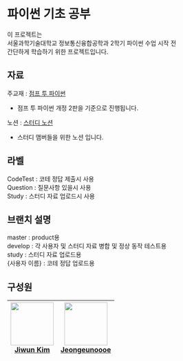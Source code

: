 # 파이썬 기초 공부

이 프로젝트는 <br/>
서울과학기술대학교 정보통신융합공학과 2학기 파이썬 수업 시작 전<br/>
간단하게 학습하기 위한 프로젝트입니다.

## 자료

주교재 : [점프 투 파이썬](https://wikidocs.net/book/1)

- 점프 투 파이썬 개정 2판을 기준으로 진행됩니다.

노션 : [스터디 노션](https://www.notion.so/1-3a1057995a9b45ecabae5c24cdcde48e?pvs=4)
- 스터디 맴버들을 위한 노션 입니다.

## 라벨

CodeTest : 코테 정답 제출시 사용<br>
Question : 질문사항 있을시 사용<br>
Study : 스터디 자료 업로드시 사용

## 브랜치 설명

master : product용<br>
develop : 각 사용자 및 스터디 자료 병합 및 정상 동작 테스트용<br>
study : 스터디 자료 업로드용<br>
{사용자 이름} : 코테 정답 업로드용

## 구성원

| [<img src="https://avatars.githubusercontent.com/u/35950800?v=4" width="100px;"/><br />Jiwun Kim<sub><b></b></sub>](https://github.com/JeepleWeepleJW) | [<img src="https://avatars.githubusercontent.com/u/174224940?s=64&v=4" width="100px;"/><br />Jeongeunoooe<sub><b></b></sub>](https://github.com/Jeongeunoooe) |
|:------------------------------------------------------------------------------------------------------------------------------------------------------:|:-------------------------------------------------------------------------------------------------------------------------------------------------------------:|
